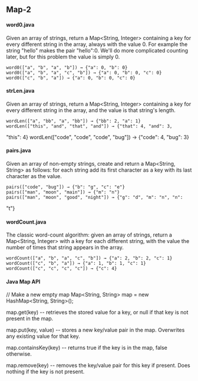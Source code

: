 ## Map-2


#### word0.java

Given an array of strings, return a Map<String, Integer> containing a key for 
every different string in the array, always with the value 0. For example the 
string "hello" makes the pair "hello":0. We'll do more complicated counting 
later, but for this problem the value is simply 0.


	word0(["a", "b", "a", "b"]) → {"a": 0, "b": 0}
	word0(["a", "b", "a", "c", "b"]) → {"a": 0, "b": 0, "c": 0}
	word0(["c", "b", "a"]) → {"a": 0, "b": 0, "c": 0}


#### strLen.java

Given an array of strings, return a Map<String, Integer> containing a key 
for every different string in the array, and the value is that string's length.

	wordLen(["a", "bb", "a", "bb"]) → {"bb": 2, "a": 1}
	wordLen(["this", "and", "that", "and"]) → {"that": 4, "and": 3, 
"this": 4}
	wordLen(["code", "code", "code", "bug"]) → {"code": 4, "bug": 3}


#### pairs.java

Given an array of non-empty strings, create and return a Map<String, String> 
as follows: for each string add its first character as a key with its last 
character as the value.

	pairs(["code", "bug"]) → {"b": "g", "c": "e"}
	pairs(["man", "moon", "main"]) → {"m": "n"}
	pairs(["man", "moon", "good", "night"]) → {"g": "d", "m": "n", "n": 
"t"}


#### wordCount.java

The classic word-count algorithm: given an array of strings, return a 
Map<String, Integer> with a key for each different string, with the value 
the number of times that string appears in the array.

	wordCount(["a", "b", "a", "c", "b"]) → {"a": 2, "b": 2, "c": 1}
	wordCount(["c", "b", "a"]) → {"a": 1, "b": 1, "c": 1}
	wordCount(["c", "c", "c", "c"]) → {"c": 4}


#### Java Map API

// Make a new empty map
Map<String, String> map = new HashMap<String, String>();

map.get(key) -- retrieves the stored value for a key, or null if that key 
is not present in the map.

map.put(key, value) -- stores a new key/value pair in the map. Overwrites 
any existing value for that key.

map.containsKey(key) -- returns true if the key is in the map, false 
otherwise.

map.remove(key) -- removes the key/value pair for this key if present. 
Does nothing if the key is not present. 
